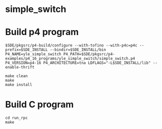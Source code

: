 # simple_switch

# Build p4 program
```
$SDE/pkgsrc/p4-build/configure --with-tofino --with-p4c=p4c --prefix=$SDE_INSTALL --bindir=$SDE_INSTALL/bin P4_NAME=yle_simple_switch P4_PATH=$SDE/pkgsrc/p4-examples/p4_16_programs/yle_simple_switch/simple_switch.p4 P4_VERSION=p4-16 P4_ARCHITECTURE=tna LDFLAGS="-L$SDE_INSTALL/lib" --enable-thrift
```

```
make clean
make 
make install 
```

# Build C program

```
cd run_rpc
make
```
